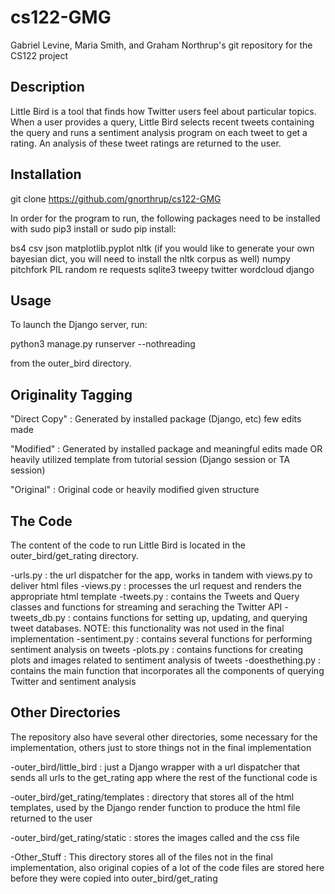 # cs122-GMG
Gabriel Levine, Maria Smith, and Graham Northrup's git repository for the CS122 project

Description
-----------
Little Bird is a tool that finds how Twitter users feel about particular topics. When a user provides a query, Little Bird selects recent tweets containing the query and runs a sentiment analysis program on each tweet to get a rating. An analysis of these tweet ratings are returned to the user.

Installation
-------------
git clone https://github.com/gnorthrup/cs122-GMG

In order for the program to run, the following packages need to be installed with sudo pip3 install or sudo pip install:

bs4
csv
json
matplotlib.pyplot
nltk (if you would like to generate your own bayesian dict, you will need to install the nltk corpus as well)
numpy
pitchfork
PIL
random
re
requests
sqlite3
tweepy
twitter
wordcloud
django

Usage
-----
To launch the Django server, run:

python3 manage.py runserver --nothreading

from the outer_bird directory.

Originality Tagging
-------------------
"Direct Copy" : Generated by installed package (Django,
etc) few edits made

"Modified" : Generated by installed package and meaningful edits made OR heavily utilized template from
tutorial session (Django session or TA session)

"Original" : Original code or heavily modified given
structure

The Code
--------
The content of the code to run Little Bird is located in the outer_bird/get_rating directory.

-urls.py : the url dispatcher for the app, works in tandem with views.py to deliver html files
-views.py : processes the url request and renders the appropriate html template
-tweets.py : contains the Tweets and Query classes and functions for streaming and seraching the Twitter API
-tweets_db.py : contains functions for setting up, updating, and querying tweet databases. NOTE: this functionality was not used in the final implementation
-sentiment.py : contains several functions for performing sentiment analysis on tweets
-plots.py : contains functions for creating plots and images related to sentiment analysis of tweets
-doesthething.py : contains the main function that incorporates all the components of querying Twitter and sentiment analysis

Other Directories
-----------------
The repository also have several other directories, some necessary for the implementation, others just to store things not in the final implementation

-outer_bird/little_bird : just a Django wrapper with a url dispatcher that sends all urls to the get_rating app where the rest of the functional code is

-outer_bird/get_rating/templates : directory that stores all of the html templates, used by the Django render function to produce the html file returned to the user

-outer_bird/get_rating/static : stores the images called and the css file

-Other_Stuff : This directory stores all of the files not in the final implementation, also original copies of a lot of the code files are stored here before they were copied into outer_bird/get_rating
